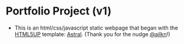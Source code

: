 # Portfolio Project (v1)

- This is an html/css/javascript static webpage that began with the [HTML5UP]('https://html5up.net/') template: [Astral]('https://html5up.net/astral'). (Thank you for the nudge [@ajlkn]('https://twitter.com/ajlkn')!)